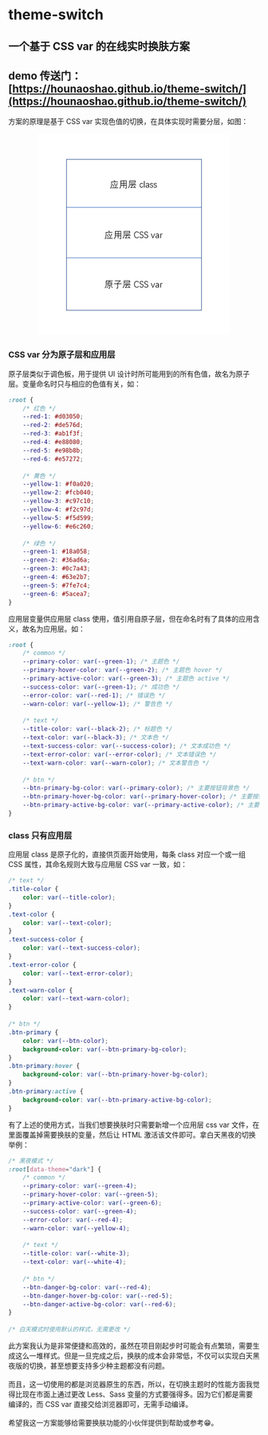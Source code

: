 # theme-switch
## 一个基于 CSS var 的在线实时换肤方案
## demo 传送门：[https://hounaoshao.github.io/theme-switch/](https://hounaoshao.github.io/theme-switch/)

方案的原理是基于 CSS var 实现色值的切换，在具体实现时需要分层，如图：

<div align="center"><img src="./img/分层图.png"></div>

### CSS var 分为原子层和应用层
原子层类似于调色板，用于提供 UI 设计时所可能用到的所有色值，故名为原子层。变量命名时只与相应的色值有关，如：
``` css
:root {
	/* 红色 */
	--red-1: #d03050;
	--red-2: #de576d;
	--red-3: #ab1f3f;
	--red-4: #e88080;
	--red-5: #e98b8b;
	--red-6: #e57272;

	/* 黄色 */
	--yellow-1: #f0a020;
	--yellow-2: #fcb040;
	--yellow-3: #c97c10;
	--yellow-4: #f2c97d;
	--yellow-5: #f5d599;
	--yellow-6: #e6c260;

	/* 绿色 */
	--green-1: #18a058;
	--green-2: #36ad6a;
	--green-3: #0c7a43;
	--green-4: #63e2b7;
	--green-5: #7fe7c4;
	--green-6: #5acea7;
}
```
应用层变量供应用层 class 使用，值引用自原子层，但在命名时有了具体的应用含义，故名为应用层。如：
``` css
:root {
	/* common */
	--primary-color: var(--green-1); /* 主题色 */
	--primary-hover-color: var(--green-2); /* 主题色 hover */
	--primary-active-color: var(--green-3); /* 主题色 active */
	--success-color: var(--green-1); /* 成功色 */
	--error-color: var(--red-1); /* 错误色 */
	--warn-color: var(--yellow-1); /* 警告色 */

	/* text */
	--title-color: var(--black-2); /* 标题色 */
	--text-color: var(--black-3); /* 文本色 */
	--text-success-color: var(--success-color); /* 文本成功色 */
	--text-error-color: var(--error-color); /* 文本错误色 */
	--text-warn-color: var(--warn-color); /* 文本警告色 */

	/* btn */
	--btn-primary-bg-color: var(--primary-color); /* 主要按钮背景色 */
	--btn-primary-hover-bg-color: var(--primary-hover-color); /* 主要按钮背景色 hover */
	--btn-primary-active-bg-color: var(--primary-active-color); /* 主要按钮背景色 active */
}
```

### class 只有应用层
应用层 class 是原子化的，直接供页面开始使用，每条 class 对应一个或一组 CSS 属性，其命名规则大致与应用层 CSS var 一致，如：
```css
/* text */
.title-color {
	color: var(--title-color);
}
.text-color {
	color: var(--text-color);
}
.text-success-color {
	color: var(--text-success-color);
}
.text-error-color {
	color: var(--text-error-color);
}
.text-warn-color {
	color: var(--text-warn-color);
}

/* btn */
.btn-primary {
	color: var(--btn-color);
	background-color: var(--btn-primary-bg-color);
}
.btn-primary:hover {
	background-color: var(--btn-primary-hover-bg-color);
}
.btn-primary:active {
	background-color: var(--btn-primary-active-bg-color);
}
```

有了上述的使用方式，当我们想要换肤时只需要新增一个应用层 css var 文件，在里面覆盖掉需要换肤的变量，然后让 HTML 激活该文件即可。拿白天黑夜的切换举例：
```css
/* 黑夜模式 */
:root[data-theme="dark"] {
	/* common */
	--primary-color: var(--green-4);
	--primary-hover-color: var(--green-5);
	--primary-active-color: var(--green-6);
	--success-color: var(--green-4);
	--error-color: var(--red-4);
	--warn-color: var(--yellow-4);

	/* text */
	--title-color: var(--white-3);
	--text-color: var(--white-4);

	/* btn */
	--btn-danger-bg-color: var(--red-4);
	--btn-danger-hover-bg-color: var(--red-5);
	--btn-danger-active-bg-color: var(--red-6);
}

/* 白天模式时使用默认的样式，无需更改 */
```

此方案我认为是非常便捷和高效的，虽然在项目刚起步时可能会有点繁琐，需要生成这么一堆样式。但是一旦完成之后，换肤的成本会非常低，不仅可以实现白天黑夜版的切换，甚至想要支持多少种主题都没有问题。
<br />
<br />
而且，这一切使用的都是浏览器原生的东西，所以，在切换主题时的性能方面我觉得比现在市面上通过更改 Less、Sass 变量的方式要强得多。因为它们都是需要编译的，而 CSS var 直接交给浏览器即可，无需手动编译。
<br />
<br />
希望我这一方案能够给需要换肤功能的小伙伴提供到帮助或参考😁。